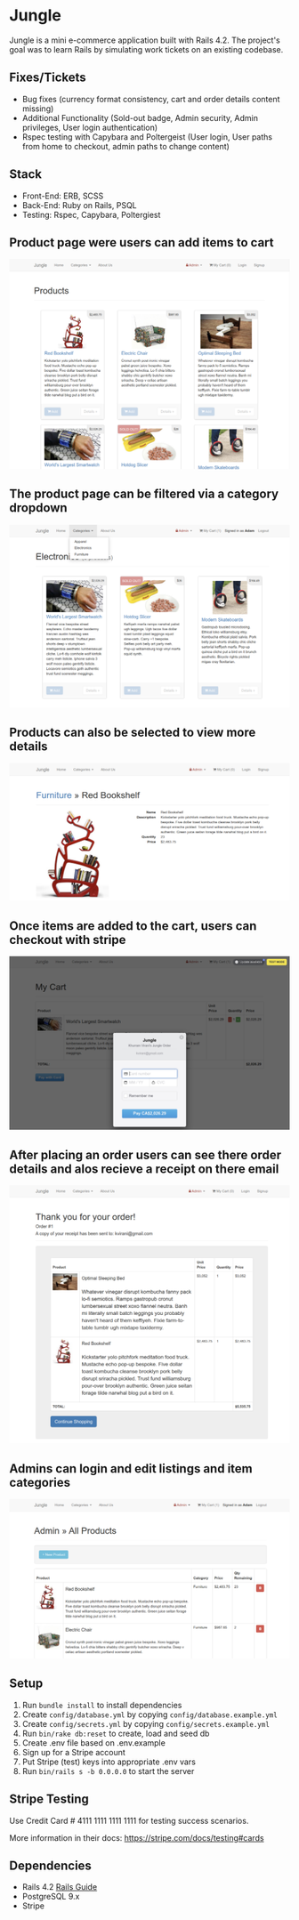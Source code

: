 # Jungle

Jungle is a mini e-commerce application built with Rails 4.2. The project's goal was to learn Rails by simulating work tickets on an existing codebase. 

## Fixes/Tickets
* Bug fixes (currency format consistency, cart and order details content missing)
* Additional Functionality (Sold-out badge, Admin security, Admin privileges, User login authentication)
* Rspec testing with Capybara and Poltergeist (User login, User paths from home to checkout, admin paths to change content)

## Stack
* Front-End: ERB, SCSS
* Back-End: Ruby on Rails, PSQL
* Testing: Rspec, Capybara, Poltergiest

## Product page were users can add items to cart
!["Home"](https://github.com/AdamTranquilla/jungle-rails/blob/master/app/assets/images/Jungle-home.png?raw=true)
## The product page can be filtered via a category dropdown
!["Logged in and Filtered Categories"](https://github.com/AdamTranquilla/jungle-rails/blob/master/app/assets/images/Jungle-loggedin-categoryfiltered.png?raw=true)
## Products can also be selected to view more details
!["Poduct Details"](https://github.com/AdamTranquilla/jungle-rails/blob/master/app/assets/images/Jungle-product-details.png?raw=true)
## Once items are added to the cart, users can checkout with stripe
!["Stripe"](https://github.com/AdamTranquilla/jungle-rails/blob/master/app/assets/images/Jungle-stripe-cart.png?raw=true)
## After placing an order users can see there order details and alos recieve a receipt on there email
!["Order Details"](https://github.com/AdamTranquilla/jungle-rails/blob/master/app/assets/images/Jungle-order-details.png?raw=true)
## Admins can login and edit listings and item categories
!["Admin Functionality After Authentication"](https://github.com/AdamTranquilla/jungle-rails/blob/master/app/assets/images/Jungle-adminfunc-afterlogin.png?raw=true)

## Setup

1. Run `bundle install` to install dependencies
2. Create `config/database.yml` by copying `config/database.example.yml`
3. Create `config/secrets.yml` by copying `config/secrets.example.yml`
4. Run `bin/rake db:reset` to create, load and seed db
5. Create .env file based on .env.example
6. Sign up for a Stripe account
7. Put Stripe (test) keys into appropriate .env vars
8. Run `bin/rails s -b 0.0.0.0` to start the server

## Stripe Testing

Use Credit Card # 4111 1111 1111 1111 for testing success scenarios.

More information in their docs: <https://stripe.com/docs/testing#cards>

## Dependencies

* Rails 4.2 [Rails Guide](http://guides.rubyonrails.org/v4.2/)
* PostgreSQL 9.x
* Stripe

